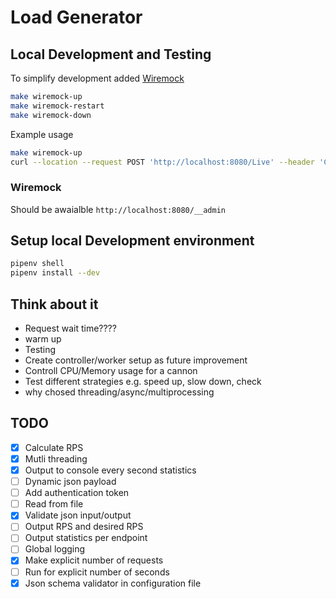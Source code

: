 # Load Generator

## Local Development and Testing

To simplify development added [Wiremock](http://wiremock.org/docs)

```sh
make wiremock-up
make wiremock-restart
make wiremock-down
```

Example usage
```sh
make wiremock-up
curl --location --request POST 'http://localhost:8080/Live' --header 'Content-Type: application/json' --data-raw '{ "name": "test", "date": "09:01:52", "requests_sent": 1 }'
```

### Wiremock

Should be awaialble `http://localhost:8080/__admin`

## Setup local Development environment

```sh
pipenv shell
pipenv install --dev
```


## Think about it

- Request wait time????
- warm up
- Testing
- Create controller/worker setup as future improvement
- Controll CPU/Memory usage for a cannon
- Test different strategies e.g. speed up, slow down, check
- why chosed threading/async/multiprocessing

## TODO

- [X] Calculate RPS
- [X] Mutli threading
- [X] Output to console every second statistics
- [ ] Dynamic json payload
- [ ] Add authentication token
- [ ] Read from file
- [X] Validate json input/output
- [ ] Output RPS and desired RPS
- [ ] Output statistics per endpoint
- [ ] Global logging
- [X] Make explicit number of requests
- [ ] Run for explicit number of seconds
- [X] Json schema validator in configuration file
